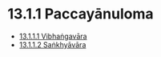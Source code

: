 # 13.1.1 Paccayānuloma

* [13.1.1.1 Vibhaṅgavāra](13.1.1/13.1.1.1.md)
* [13.1.1.2 Saṅkhyāvāra](13.1.1/13.1.1.2.md)
